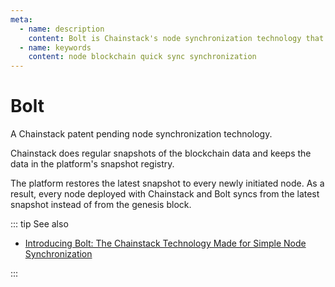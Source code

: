 ```yaml
---
meta:
  - name: description
    content: Bolt is Chainstack's node synchronization technology that allows you to deploy blockchain nodes and networks in minutes instead of hours, days, or months.
  - name: keywords
    content: node blockchain quick sync synchronization
---
```


# Bolt

A Chainstack patent pending node synchronization technology.

Chainstack does regular snapshots of the blockchain data and keeps the data in the platform's snapshot registry.

The platform restores the latest snapshot to every newly initiated node. As a result, every node deployed with Chainstack and Bolt syncs from the latest snapshot instead of from the genesis block.

::: tip See also

* [Introducing Bolt: The Chainstack Technology Made for Simple Node Synchronization](https://chainstack.com/introducing-bolt-the-chainstack-technology-made-for-simple-node-synchronization/)

:::
